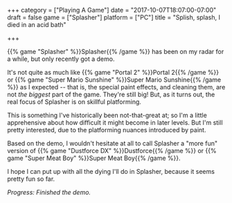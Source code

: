 +++
category = ["Playing A Game"]
date = "2017-10-07T18:07:00-07:00"
draft = false
game = ["Splasher"]
platform = ["PC"]
title = "Splish, splash, I died in an acid bath"

+++

{{% game "Splasher" %}}Splasher{{% /game %}} has been on my radar for a while, but only recently got a demo.

It's not quite as much like {{% game "Portal 2" %}}Portal 2{{% /game %}} or {{% game "Super Mario Sunshine" %}}Super Mario Sunshine{{% /game %}} as I expected -- that is, the special paint effects, and cleaning them, are not <i>the biggest</i> part of the game.  They're still big!  But, as it turns out, the real focus of Splasher is on skillful platforming.

This is something I've historically been not-that-great at; so I'm a little apprehensive about how difficult it might become in later levels.  But I'm still pretty interested, due to the platforming nuances introduced by paint.

Based on the demo, I wouldn't hesitate at all to call Splasher a "more fun" version of {{% game "Dustforce DX" %}}Dustforce{{% /game %}} or {{% game "Super Meat Boy" %}}Super Meat Boy{{% /game %}}.

I hope I can put up with all the dying I'll do in Splasher, because it seems pretty fun so far.

<i>Progress: Finished the demo.</i>

